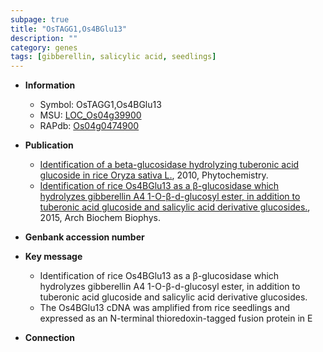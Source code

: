 ```yaml
---
subpage: true
title: "OsTAGG1,Os4BGlu13"
description: ""
category: genes
tags: [gibberellin, salicylic acid, seedlings]
---
```


* **Information**  
    + Symbol: OsTAGG1,Os4BGlu13  
    + MSU: [LOC_Os04g39900](http://rice.plantbiology.msu.edu/cgi-bin/ORF_infopage.cgi?orf=LOC_Os04g39900)  
    + RAPdb: [Os04g0474900](http://rapdb.dna.affrc.go.jp/viewer/gbrowse_details/irgsp1?name=Os04g0474900)  

* **Publication**  
    + [Identification of a beta-glucosidase hydrolyzing tuberonic acid glucoside in rice Oryza sativa L.](http://www.ncbi.nlm.nih.gov/pubmed?term=Identification+of+a+beta-glucosidase+hydrolyzing+tuberonic+acid+glucoside+in+rice+Oryza+sativa+L.%5BTitle%5D), 2010, Phytochemistry.
    + [Identification of rice Os4BGlu13 as a β-glucosidase which hydrolyzes gibberellin A4 1-O-β-d-glucosyl ester, in addition to tuberonic acid glucoside and salicylic acid derivative glucosides.](http://www.ncbi.nlm.nih.gov/pubmed?term=Identification+of+rice+Os4BGlu13+as+a+β-glucosidase+which+hydrolyzes+gibberellin+A4+1-O-β-d-glucosyl+ester,+in+addition+to+tuberonic+acid+glucoside+and+salicylic+acid+derivative+glucosides.%5BTitle%5D), 2015, Arch Biochem Biophys.

* **Genbank accession number**  

* **Key message**  
    + Identification of rice Os4BGlu13 as a β-glucosidase which hydrolyzes gibberellin A4 1-O-β-d-glucosyl ester, in addition to tuberonic acid glucoside and salicylic acid derivative glucosides.
    + The Os4BGlu13 cDNA was amplified from rice seedlings and expressed as an N-terminal thioredoxin-tagged fusion protein in E

* **Connection**  




